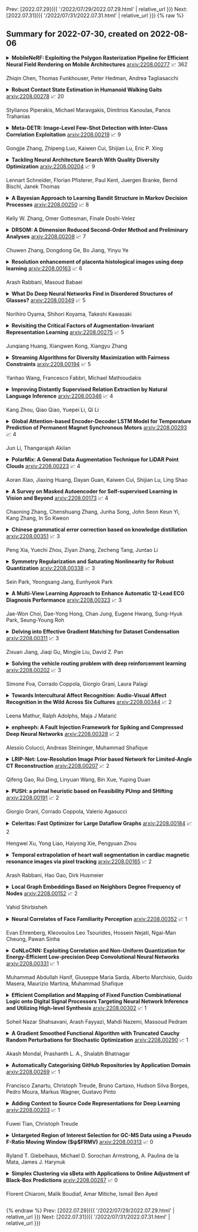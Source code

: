 Prev: [2022.07.29]({{ '/2022/07/29/2022.07.29.html' | relative_url }})  Next: [2022.07.31]({{ '/2022/07/31/2022.07.31.html' | relative_url }})
{% raw %}
## Summary for 2022-07-30, created on 2022-08-06


<details><summary><b>MobileNeRF: Exploiting the Polygon Rasterization Pipeline for Efficient Neural Field Rendering on Mobile Architectures</b>
<a href="https://arxiv.org/abs/2208.00277">arxiv:2208.00277</a>
&#x1F4C8; 362 <br>
<p>Zhiqin Chen, Thomas Funkhouser, Peter Hedman, Andrea Tagliasacchi</p></summary>
<p>

**Abstract:** Neural Radiance Fields (NeRFs) have demonstrated amazing ability to synthesize images of 3D scenes from novel views. However, they rely upon specialized volumetric rendering algorithms based on ray marching that are mismatched to the capabilities of widely deployed graphics hardware. This paper introduces a new NeRF representation based on textured polygons that can synthesize novel images efficiently with standard rendering pipelines. The NeRF is represented as a set of polygons with textures representing binary opacities and feature vectors. Traditional rendering of the polygons with a z-buffer yields an image with features at every pixel, which are interpreted by a small, view-dependent MLP running in a fragment shader to produce a final pixel color. This approach enables NeRFs to be rendered with the traditional polygon rasterization pipeline, which provides massive pixel-level parallelism, achieving interactive frame rates on a wide range of compute platforms, including mobile phones.

</p>
</details>

<details><summary><b>Robust Contact State Estimation in Humanoid Walking Gaits</b>
<a href="https://arxiv.org/abs/2208.00278">arxiv:2208.00278</a>
&#x1F4C8; 20 <br>
<p>Stylianos Piperakis, Michael Maravgakis, Dimitrios Kanoulas, Panos Trahanias</p></summary>
<p>

**Abstract:** In this article, we propose a deep learning framework that provides a unified approach to the problem of leg contact detection in humanoid robot walking gaits. Our formulation accomplishes to accurately and robustly estimate the contact state probability for each leg (i.e., stable or slip/no contact). The proposed framework employs solely proprioceptive sensing and although it relies on simulated ground-truth contact data for the classification process, we demonstrate that it generalizes across varying friction surfaces and different legged robotic platforms and, at the same time, is readily transferred from simulation to practice. The framework is quantitatively and qualitatively assessed in simulation via the use of ground-truth contact data and is contrasted against state of-the-art methods with an ATLAS, a NAO, and a TALOS humanoid robot. Furthermore, its efficacy is demonstrated in base estimation with a real TALOS humanoid. To reinforce further research endeavors, our implementation is offered as an open-source ROS/Python package, coined Legged Contact Detection (LCD).

</p>
</details>

<details><summary><b>Meta-DETR: Image-Level Few-Shot Detection with Inter-Class Correlation Exploitation</b>
<a href="https://arxiv.org/abs/2208.00219">arxiv:2208.00219</a>
&#x1F4C8; 9 <br>
<p>Gongjie Zhang, Zhipeng Luo, Kaiwen Cui, Shijian Lu, Eric P. Xing</p></summary>
<p>

**Abstract:** Few-shot object detection has been extensively investigated by incorporating meta-learning into region-based detection frameworks. Despite its success, the said paradigm is still constrained by several factors, such as (i) low-quality region proposals for novel classes and (ii) negligence of the inter-class correlation among different classes. Such limitations hinder the generalization of base-class knowledge for the detection of novel-class objects. In this work, we design Meta-DETR, which (i) is the first image-level few-shot detector, and (ii) introduces a novel inter-class correlational meta-learning strategy to capture and leverage the correlation among different classes for robust and accurate few-shot object detection. Meta-DETR works entirely at image level without any region proposals, which circumvents the constraint of inaccurate proposals in prevalent few-shot detection frameworks. In addition, the introduced correlational meta-learning enables Meta-DETR to simultaneously attend to multiple support classes within a single feedforward, which allows to capture the inter-class correlation among different classes, thus significantly reducing the misclassification over similar classes and enhancing knowledge generalization to novel classes. Experiments over multiple few-shot object detection benchmarks show that the proposed Meta-DETR outperforms state-of-the-art methods by large margins. The implementation codes are available at https://github.com/ZhangGongjie/Meta-DETR.

</p>
</details>

<details><summary><b>Tackling Neural Architecture Search With Quality Diversity Optimization</b>
<a href="https://arxiv.org/abs/2208.00204">arxiv:2208.00204</a>
&#x1F4C8; 9 <br>
<p>Lennart Schneider, Florian Pfisterer, Paul Kent, Juergen Branke, Bernd Bischl, Janek Thomas</p></summary>
<p>

**Abstract:** Neural architecture search (NAS) has been studied extensively and has grown to become a research field with substantial impact. While classical single-objective NAS searches for the architecture with the best performance, multi-objective NAS considers multiple objectives that should be optimized simultaneously, e.g., minimizing resource usage along the validation error. Although considerable progress has been made in the field of multi-objective NAS, we argue that there is some discrepancy between the actual optimization problem of practical interest and the optimization problem that multi-objective NAS tries to solve. We resolve this discrepancy by formulating the multi-objective NAS problem as a quality diversity optimization (QDO) problem and introduce three quality diversity NAS optimizers (two of them belonging to the group of multifidelity optimizers), which search for high-performing yet diverse architectures that are optimal for application-specific niches, e.g., hardware constraints. By comparing these optimizers to their multi-objective counterparts, we demonstrate that quality diversity NAS in general outperforms multi-objective NAS with respect to quality of solutions and efficiency. We further show how applications and future NAS research can thrive on QDO.

</p>
</details>

<details><summary><b>A Bayesian Approach to Learning Bandit Structure in Markov Decision Processes</b>
<a href="https://arxiv.org/abs/2208.00250">arxiv:2208.00250</a>
&#x1F4C8; 8 <br>
<p>Kelly W. Zhang, Omer Gottesman, Finale Doshi-Velez</p></summary>
<p>

**Abstract:** In the reinforcement learning literature, there are many algorithms developed for either Contextual Bandit (CB) or Markov Decision Processes (MDP) environments. However, when deploying reinforcement learning algorithms in the real world, even with domain expertise, it is often difficult to know whether it is appropriate to treat a sequential decision making problem as a CB or an MDP. In other words, do actions affect future states, or only the immediate rewards? Making the wrong assumption regarding the nature of the environment can lead to inefficient learning, or even prevent the algorithm from ever learning an optimal policy, even with infinite data. In this work we develop an online algorithm that uses a Bayesian hypothesis testing approach to learn the nature of the environment. Our algorithm allows practitioners to incorporate prior knowledge about whether the environment is that of a CB or an MDP, and effectively interpolate between classical CB and MDP-based algorithms to mitigate against the effects of misspecifying the environment. We perform simulations and demonstrate that in CB settings our algorithm achieves lower regret than MDP-based algorithms, while in non-bandit MDP settings our algorithm is able to learn the optimal policy, often achieving comparable regret to MDP-based algorithms.

</p>
</details>

<details><summary><b>DRSOM: A Dimension Reduced Second-Order Method and Preliminary Analyses</b>
<a href="https://arxiv.org/abs/2208.00208">arxiv:2208.00208</a>
&#x1F4C8; 7 <br>
<p>Chuwen Zhang, Dongdong Ge, Bo Jiang, Yinyu Ye</p></summary>
<p>

**Abstract:** We introduce a Dimension-Reduced Second-Order Method (DRSOM) for convex and nonconvex unconstrained optimization. Under a trust-region-like framework our method preserves the convergence of the second-order method while using only Hessian-vector products in two directions. Moreover, the computational overhead remains comparable to the first-order such as the gradient descent method. We show that the method has a complexity of $O(ε^{-3/2})$ to satisfy the first-order and second-order conditions in the subspace. The applicability and performance of DRSOM are exhibited by various computational experiments in logistic regression, $L_2-L_p$ minimization, sensor network localization, and neural network training. For neural networks, our preliminary implementation seems to gain computational advantages in terms of training accuracy and iteration complexity over state-of-the-art first-order methods including SGD and ADAM.

</p>
</details>

<details><summary><b>Resolution enhancement of placenta histological images using deep learning</b>
<a href="https://arxiv.org/abs/2208.00163">arxiv:2208.00163</a>
&#x1F4C8; 6 <br>
<p>Arash Rabbani, Masoud Babaei</p></summary>
<p>

**Abstract:** In this study, a method has been developed to improve the resolution of histological human placenta images. For this purpose, a paired series of high- and low-resolution images have been collected to train a deep neural network model that can predict image residuals required to improve the resolution of the input images. A modified version of the U-net neural network model has been tailored to find the relationship between the low resolution and residual images. After training for 900 epochs on an augmented dataset of 1000 images, the relative mean squared error of 0.003 is achieved for the prediction of 320 test images. The proposed method has not only improved the contrast of the low-resolution images at the edges of cells but added critical details and textures that mimic high-resolution images of placenta villous space.

</p>
</details>

<details><summary><b>What Do Deep Neural Networks Find in Disordered Structures of Glasses?</b>
<a href="https://arxiv.org/abs/2208.00349">arxiv:2208.00349</a>
&#x1F4C8; 5 <br>
<p>Norihiro Oyama, Shihori Koyama, Takeshi Kawasaki</p></summary>
<p>

**Abstract:** Glass transitions are widely observed in a range of types of soft matter systems. However, the physical mechanism of these transitions remains unknown, despite years of ambitious research. In particular, an important unanswered question is whether the glass transition is accompanied by a divergence of the correlation lengths of the characteristic static structures. Recently, a method that can predict long-time dynamics from purely static information with high accuracy was proposed; however, even this method is not universal and does not work well for the Kob--Andersen system, which is a typical model of glass-forming liquids. In this study, we developed a method to extract the characteristic structures of glasses using machine learning or, specifically, a convolutional neural network. In particular, we extracted the characteristic structures by quantifying the grounds for the decisions made by the network. We considered two qualitatively different glass-forming binary systems and, through comparisons with several established structural indicators, we demonstrate that our system can identify characteristic structures that depend on the details of the systems. Surprisingly, the extracted structures were strongly correlated with the nonequilibrium aging dynamics on thermal fluctuation.

</p>
</details>

<details><summary><b>Revisiting the Critical Factors of Augmentation-Invariant Representation Learning</b>
<a href="https://arxiv.org/abs/2208.00275">arxiv:2208.00275</a>
&#x1F4C8; 5 <br>
<p>Junqiang Huang, Xiangwen Kong, Xiangyu Zhang</p></summary>
<p>

**Abstract:** We focus on better understanding the critical factors of augmentation-invariant representation learning. We revisit MoCo v2 and BYOL and try to prove the authenticity of the following assumption: different frameworks bring about representations of different characteristics even with the same pretext task. We establish the first benchmark for fair comparisons between MoCo v2 and BYOL, and observe: (i) sophisticated model configurations enable better adaptation to pre-training dataset; (ii) mismatched optimization strategies of pre-training and fine-tuning hinder model from achieving competitive transfer performances. Given the fair benchmark, we make further investigation and find asymmetry of network structure endows contrastive frameworks to work well under the linear evaluation protocol, while may hurt the transfer performances on long-tailed classification tasks. Moreover, negative samples do not make models more sensible to the choice of data augmentations, nor does the asymmetric network structure. We believe our findings provide useful information for future work.

</p>
</details>

<details><summary><b>Streaming Algorithms for Diversity Maximization with Fairness Constraints</b>
<a href="https://arxiv.org/abs/2208.00194">arxiv:2208.00194</a>
&#x1F4C8; 5 <br>
<p>Yanhao Wang, Francesco Fabbri, Michael Mathioudakis</p></summary>
<p>

**Abstract:** Diversity maximization is a fundamental problem with wide applications in data summarization, web search, and recommender systems. Given a set $X$ of $n$ elements, it asks to select a subset $S$ of $k \ll n$ elements with maximum \emph{diversity}, as quantified by the dissimilarities among the elements in $S$. In this paper, we focus on the diversity maximization problem with fairness constraints in the streaming setting. Specifically, we consider the max-min diversity objective, which selects a subset $S$ that maximizes the minimum distance (dissimilarity) between any pair of distinct elements within it. Assuming that the set $X$ is partitioned into $m$ disjoint groups by some sensitive attribute, e.g., sex or race, ensuring \emph{fairness} requires that the selected subset $S$ contains $k_i$ elements from each group $i \in [1,m]$. A streaming algorithm should process $X$ sequentially in one pass and return a subset with maximum \emph{diversity} while guaranteeing the fairness constraint. Although diversity maximization has been extensively studied, the only known algorithms that can work with the max-min diversity objective and fairness constraints are very inefficient for data streams. Since diversity maximization is NP-hard in general, we propose two approximation algorithms for fair diversity maximization in data streams, the first of which is $\frac{1-\varepsilon}{4}$-approximate and specific for $m=2$, where $\varepsilon \in (0,1)$, and the second of which achieves a $\frac{1-\varepsilon}{3m+2}$-approximation for an arbitrary $m$. Experimental results on real-world and synthetic datasets show that both algorithms provide solutions of comparable quality to the state-of-the-art algorithms while running several orders of magnitude faster in the streaming setting.

</p>
</details>

<details><summary><b>Improving Distantly Supervised Relation Extraction by Natural Language Inference</b>
<a href="https://arxiv.org/abs/2208.00346">arxiv:2208.00346</a>
&#x1F4C8; 4 <br>
<p>Kang Zhou, Qiao Qiao, Yuepei Li, Qi Li</p></summary>
<p>

**Abstract:** To reduce human annotations for relation extraction (RE) tasks, distantly supervised approaches have been proposed, while struggling with low performance. In this work, we propose a novel DSRE-NLI framework, which considers both distant supervision from existing knowledge bases and indirect supervision from pretrained language models for other tasks. DSRE-NLI energizes an off-the-shelf natural language inference (NLI) engine with a semi-automatic relation verbalization (SARV) mechanism to provide indirect supervision and further consolidates the distant annotations to benefit multi-classification RE models. The NLI-based indirect supervision acquires only one relation verbalization template from humans as a semantically general template for each relationship, and then the template set is enriched by high-quality textual patterns automatically mined from the distantly annotated corpus. With two simple and effective data consolidation strategies, the quality of training data is substantially improved. Extensive experiments demonstrate that the proposed framework significantly improves the SOTA performance (up to 7.73\% of F1) on distantly supervised RE benchmark datasets.

</p>
</details>

<details><summary><b>Global Attention-based Encoder-Decoder LSTM Model for Temperature Prediction of Permanent Magnet Synchronous Motors</b>
<a href="https://arxiv.org/abs/2208.00293">arxiv:2208.00293</a>
&#x1F4C8; 4 <br>
<p>Jun Li, Thangarajah Akilan</p></summary>
<p>

**Abstract:** Temperature monitoring is critical for electrical motors to determine if device protection measures should be executed. However, the complexity of the internal structure of Permanent Magnet Synchronous Motors (PMSM) makes the direct temperature measurement of the internal components difficult. This work pragmatically develops three deep learning models to estimate the PMSMs' internal temperature based on readily measurable external quantities. The proposed supervised learning models exploit Long Short-Term Memory (LSTM) modules, bidirectional LSTM, and attention mechanism to form encoder-decoder structures to predict simultaneously the temperatures of the stator winding, tooth, yoke, and permanent magnet. Experiments were conducted in an exhaustive manner on a benchmark dataset to verify the proposed models' performances. The comparative analysis shows that the proposed global attention-based encoder-decoder (EnDec) model provides a competitive overall performance of 1.72 Mean Squared Error (MSE) and 5.34 Mean Absolute Error (MAE).

</p>
</details>

<details><summary><b>PolarMix: A General Data Augmentation Technique for LiDAR Point Clouds</b>
<a href="https://arxiv.org/abs/2208.00223">arxiv:2208.00223</a>
&#x1F4C8; 4 <br>
<p>Aoran Xiao, Jiaxing Huang, Dayan Guan, Kaiwen Cui, Shijian Lu, Ling Shao</p></summary>
<p>

**Abstract:** LiDAR point clouds, which are usually scanned by rotating LiDAR sensors continuously, capture precise geometry of the surrounding environment and are crucial to many autonomous detection and navigation tasks. Though many 3D deep architectures have been developed, efficient collection and annotation of large amounts of point clouds remain one major challenge in the analytic and understanding of point cloud data. This paper presents PolarMix, a point cloud augmentation technique that is simple and generic but can mitigate the data constraint effectively across different perception tasks and scenarios. PolarMix enriches point cloud distributions and preserves point cloud fidelity via two cross-scan augmentation strategies that cut, edit, and mix point clouds along the scanning direction. The first is scene-level swapping which exchanges point cloud sectors of two LiDAR scans that are cut along the azimuth axis. The second is instance-level rotation and paste which crops point instances from one LiDAR scan, rotates them by multiple angles (to create multiple copies), and paste the rotated point instances into other scans. Extensive experiments show that PolarMix achieves superior performance consistently across different perception tasks and scenarios. In addition, it can work as plug-and-play for various 3D deep architectures and also performs well for unsupervised domain adaptation.

</p>
</details>

<details><summary><b>A Survey on Masked Autoencoder for Self-supervised Learning in Vision and Beyond</b>
<a href="https://arxiv.org/abs/2208.00173">arxiv:2208.00173</a>
&#x1F4C8; 4 <br>
<p>Chaoning Zhang, Chenshuang Zhang, Junha Song, John Seon Keun Yi, Kang Zhang, In So Kweon</p></summary>
<p>

**Abstract:** Masked autoencoders are scalable vision learners, as the title of MAE \cite{he2022masked}, which suggests that self-supervised learning (SSL) in vision might undertake a similar trajectory as in NLP. Specifically, generative pretext tasks with the masked prediction (e.g., BERT) have become a de facto standard SSL practice in NLP. By contrast, early attempts at generative methods in vision have been buried by their discriminative counterparts (like contrastive learning); however, the success of mask image modeling has revived the masking autoencoder (often termed denoising autoencoder in the past). As a milestone to bridge the gap with BERT in NLP, masked autoencoder has attracted unprecedented attention for SSL in vision and beyond. This work conducts a comprehensive survey of masked autoencoders to shed insight on a promising direction of SSL. As the first to review SSL with masked autoencoders, this work focuses on its application in vision by discussing its historical developments, recent progress, and implications for diverse applications.

</p>
</details>

<details><summary><b>Chinese grammatical error correction based on knowledge distillation</b>
<a href="https://arxiv.org/abs/2208.00351">arxiv:2208.00351</a>
&#x1F4C8; 3 <br>
<p>Peng Xia, Yuechi Zhou, Ziyan Zhang, Zecheng Tang, Juntao Li</p></summary>
<p>

**Abstract:** In view of the poor robustness of existing Chinese grammatical error correction models on attack test sets and large model parameters, this paper uses the method of knowledge distillation to compress model parameters and improve the anti-attack ability of the model. In terms of data, the attack test set is constructed by integrating the disturbance into the standard evaluation data set, and the model robustness is evaluated by the attack test set. The experimental results show that the distilled small model can ensure the performance and improve the training speed under the condition of reducing the number of model parameters, and achieve the optimal effect on the attack test set, and the robustness is significantly improved.

</p>
</details>

<details><summary><b>Symmetry Regularization and Saturating Nonlinearity for Robust Quantization</b>
<a href="https://arxiv.org/abs/2208.00338">arxiv:2208.00338</a>
&#x1F4C8; 3 <br>
<p>Sein Park, Yeongsang Jang, Eunhyeok Park</p></summary>
<p>

**Abstract:** Robust quantization improves the tolerance of networks for various implementations, allowing reliable output in different bit-widths or fragmented low-precision arithmetic. In this work, we perform extensive analyses to identify the sources of quantization error and present three insights to robustify a network against quantization: reduction of error propagation, range clamping for error minimization, and inherited robustness against quantization. Based on these insights, we propose two novel methods called symmetry regularization (SymReg) and saturating nonlinearity (SatNL). Applying the proposed methods during training can enhance the robustness of arbitrary neural networks against quantization on existing post-training quantization (PTQ) and quantization-aware training (QAT) algorithms and enables us to obtain a single weight flexible enough to maintain the output quality under various conditions. We conduct extensive studies on CIFAR and ImageNet datasets and validate the effectiveness of the proposed methods.

</p>
</details>

<details><summary><b>A Multi-View Learning Approach to Enhance Automatic 12-Lead ECG Diagnosis Performance</b>
<a href="https://arxiv.org/abs/2208.00323">arxiv:2208.00323</a>
&#x1F4C8; 3 <br>
<p>Jae-Won Choi, Dae-Yong Hong, Chan Jung, Eugene Hwang, Sung-Hyuk Park, Seung-Young Roh</p></summary>
<p>

**Abstract:** The performances of commonly used electrocardiogram (ECG) diagnosis models have recently improved with the introduction of deep learning (DL). However, the impact of various combinations of multiple DL components and/or the role of data augmentation techniques on the diagnosis have not been sufficiently investigated. This study proposes an ensemble-based multi-view learning approach with an ECG augmentation technique to achieve a higher performance than traditional automatic 12-lead ECG diagnosis methods. The data analysis results show that the proposed model reports an F1 score of 0.840, which outperforms existing state-ofthe-art methods in the literature.

</p>
</details>

<details><summary><b>Delving into Effective Gradient Matching for Dataset Condensation</b>
<a href="https://arxiv.org/abs/2208.00311">arxiv:2208.00311</a>
&#x1F4C8; 3 <br>
<p>Zixuan Jiang, Jiaqi Gu, Mingjie Liu, David Z. Pan</p></summary>
<p>

**Abstract:** As deep learning models and datasets rapidly scale up, network training is extremely time-consuming and resource-costly. Instead of training on the entire dataset, learning with a small synthetic dataset becomes an efficient solution. Extensive research has been explored in the direction of dataset condensation, among which gradient matching achieves state-of-the-art performance. The gradient matching method directly targets the training dynamics by matching the gradient when training on the original and synthetic datasets. However, there are limited deep investigations into the principle and effectiveness of this method. In this work, we delve into the gradient matching method from a comprehensive perspective and answer the critical questions of what, how, and where to match. We propose to match the multi-level gradients to involve both intra-class and inter-class gradient information. We demonstrate that the distance function should focus on the angle, considering the magnitude simultaneously to delay the overfitting. An overfitting-aware adaptive learning step strategy is also proposed to trim unnecessary optimization steps for algorithmic efficiency improvement. Ablation and comparison experiments demonstrate that our proposed methodology shows superior accuracy, efficiency, and generalization compared to prior work.

</p>
</details>

<details><summary><b>Solving the vehicle routing problem with deep reinforcement learning</b>
<a href="https://arxiv.org/abs/2208.00202">arxiv:2208.00202</a>
&#x1F4C8; 3 <br>
<p>Simone Foa, Corrado Coppola, Giorgio Grani, Laura Palagi</p></summary>
<p>

**Abstract:** Recently, the applications of the methodologies of Reinforcement Learning (RL) to NP-Hard Combinatorial optimization problems have become a popular topic. This is essentially due to the nature of the traditional combinatorial algorithms, often based on a trial-and-error process. RL aims at automating this process. At this regard, this paper focuses on the application of RL for the Vehicle Routing Problem (VRP), a famous combinatorial problem that belongs to the class of NP-Hard problems. In this work, first, the problem is modeled as a Markov Decision Process (MDP) and then the PPO method (which belongs to the Actor-Critic class of Reinforcement learning methods) is applied. In a second phase, the neural architecture behind the Actor and Critic has been established, choosing to adopt a neural architecture based on the Convolutional neural networks, both for the Actor and the Critic. This choice resulted in effectively addressing problems of different sizes. Experiments performed on a wide range of instances show that the algorithm has good generalization capabilities and can reach good solutions in a short time. Comparisons between the algorithm proposed and the state-of-the-art solver OR-TOOLS show that the latter still outperforms the Reinforcement learning algorithm. However, there are future research perspectives, that aim to upgrade the current performance of the algorithm proposed.

</p>
</details>

<details><summary><b>Towards Intercultural Affect Recognition: Audio-Visual Affect Recognition in the Wild Across Six Cultures</b>
<a href="https://arxiv.org/abs/2208.00344">arxiv:2208.00344</a>
&#x1F4C8; 2 <br>
<p>Leena Mathur, Ralph Adolphs, Maja J Matarić</p></summary>
<p>

**Abstract:** In our multicultural world, affect-aware AI systems that support humans need the ability to perceive affect across variations in emotion expression patterns across cultures. These models must perform well in cultural contexts on which they have not been trained. A standard assumption in affective computing is that affect recognition models trained and used within the same culture (intracultural) will perform better than models trained on one culture and used on different cultures (intercultural). We test this assumption and present the first systematic study of intercultural affect recognition models using videos of real-world dyadic interactions from six cultures. We develop an attention-based feature selection approach under temporal causal discovery to identify behavioral cues that can be leveraged in intercultural affect recognition models. Across all six cultures, our findings demonstrate that intercultural affect recognition models were as effective or more effective than intracultural models. We identify and contribute useful behavioral features for intercultural affect recognition; facial features from the visual modality were more useful than the audio modality in this study's context. Our paper presents a proof-of-concept and motivation for the future development of intercultural affect recognition systems.

</p>
</details>

<details><summary><b>enpheeph: A Fault Injection Framework for Spiking and Compressed Deep Neural Networks</b>
<a href="https://arxiv.org/abs/2208.00328">arxiv:2208.00328</a>
&#x1F4C8; 2 <br>
<p>Alessio Colucci, Andreas Steininger, Muhammad Shafique</p></summary>
<p>

**Abstract:** Research on Deep Neural Networks (DNNs) has focused on improving performance and accuracy for real-world deployments, leading to new models, such as Spiking Neural Networks (SNNs), and optimization techniques, e.g., quantization and pruning for compressed networks. However, the deployment of these innovative models and optimization techniques introduces possible reliability issues, which is a pillar for DNNs to be widely used in safety-critical applications, e.g., autonomous driving. Moreover, scaling technology nodes have the associated risk of multiple faults happening at the same time, a possibility not addressed in state-of-the-art resiliency analyses.
  Towards better reliability analysis for DNNs, we present enpheeph, a Fault Injection Framework for Spiking and Compressed DNNs. The enpheeph framework enables optimized execution on specialized hardware devices, e.g., GPUs, while providing complete customizability to investigate different fault models, emulating various reliability constraints and use-cases. Hence, the faults can be executed on SNNs as well as compressed networks with minimal-to-none modifications to the underlying code, a feat that is not achievable by other state-of-the-art tools.
  To evaluate our enpheeph framework, we analyze the resiliency of different DNN and SNN models, with different compression techniques. By injecting a random and increasing number of faults, we show that DNNs can show a reduction in accuracy with a fault rate as low as 7 x 10 ^ (-7) faults per parameter, with an accuracy drop higher than 40%. Run-time overhead when executing enpheeph is less than 20% of the baseline execution time when executing 100 000 faults concurrently, at least 10x lower than state-of-the-art frameworks, making enpheeph future-proof for complex fault injection scenarios.
  We release enpheeph at https://github.com/Alexei95/enpheeph.

</p>
</details>

<details><summary><b>LRIP-Net: Low-Resolution Image Prior based Network for Limited-Angle CT Reconstruction</b>
<a href="https://arxiv.org/abs/2208.00207">arxiv:2208.00207</a>
&#x1F4C8; 2 <br>
<p>Qifeng Gao, Rui Ding, Linyuan Wang, Bin Xue, Yuping Duan</p></summary>
<p>

**Abstract:** In the practical applications of computed tomography imaging, the projection data may be acquired within a limited-angle range and corrupted by noises due to the limitation of scanning conditions. The noisy incomplete projection data results in the ill-posedness of the inverse problems. In this work, we theoretically verify that the low-resolution reconstruction problem has better numerical stability than the high-resolution problem. In what follows, a novel low-resolution image prior based CT reconstruction model is proposed to make use of the low-resolution image to improve the reconstruction quality. More specifically, we build up a low-resolution reconstruction problem on the down-sampled projection data, and use the reconstructed low-resolution image as prior knowledge for the original limited-angle CT problem. We solve the constrained minimization problem by the alternating direction method with all subproblems approximated by the convolutional neural networks. Numerical experiments demonstrate that our double-resolution network outperforms both the variational method and popular learning-based reconstruction methods on noisy limited-angle reconstruction problems.

</p>
</details>

<details><summary><b>PUSH: a primal heuristic based on Feasibility PUmp and SHifting</b>
<a href="https://arxiv.org/abs/2208.00191">arxiv:2208.00191</a>
&#x1F4C8; 2 <br>
<p>Giorgio Grani, Corrado Coppola, Valerio Agasucci</p></summary>
<p>

**Abstract:** This work describes PUSH, a primal heuristic combining Feasibility Pump and Shifting. The main idea is to replace the rounding phase of the Feasibility Pump with a suitable adaptation of the Shifting and other rounding heuristics. The algorithm presents different strategies, depending on the nature of the partial rounding obtained. In particular, we distinguish when the partial solution is feasible, infeasible with potential candidates, and infeasible without candidates. We used a threshold to indicate the percentage of variables to round with our algorithm and which other to round to the nearest integer. Most importantly, our algorithm tackles directly equality constraints without duplicating rows. We select the parameters of our algorithm on the 19 instances provided for the Mip Competition 2022. Finally, we compared our approach to other start heuristics, like Simple Rounding, Rounding, Shifting, and Feasibility Pump on the first 800 MIPLIB2017 instances ordered by the number of non-zeros.

</p>
</details>

<details><summary><b>Celeritas: Fast Optimizer for Large Dataflow Graphs</b>
<a href="https://arxiv.org/abs/2208.00184">arxiv:2208.00184</a>
&#x1F4C8; 2 <br>
<p>Hengwei Xu, Yong Liao, Haiyong Xie, Pengyuan Zhou</p></summary>
<p>

**Abstract:** The rapidly enlarging neural network models are becoming increasingly challenging to run on a single device. Hence model parallelism over multiple devices is critical to guarantee the efficiency of training large models. Recent proposals fall short either in long processing time or poor performance. Therefore, we propose Celeritas, a fast framework for optimizing device placement for large models. Celeritas employs a simple but efficient model parallelization strategy in the Standard Evaluation, and generates placement policies through a series of scheduling algorithms. We conduct experiments to deploy and evaluate Celeritas on numerous large models. The results show that Celeritas not only reduces the placement policy generation time by 26.4\% but also improves the model running time by 34.2\% compared to most advanced methods.

</p>
</details>

<details><summary><b>Temporal extrapolation of heart wall segmentation in cardiac magnetic resonance images via pixel tracking</b>
<a href="https://arxiv.org/abs/2208.00165">arxiv:2208.00165</a>
&#x1F4C8; 2 <br>
<p>Arash Rabbani, Hao Gao, Dirk Husmeier</p></summary>
<p>

**Abstract:** In this study, we have tailored a pixel tracking method for temporal extrapolation of the ventricular segmentation masks in cardiac magnetic resonance images. The pixel tracking process starts from the end-diastolic frame of the heart cycle using the available manually segmented images to predict the end-systolic segmentation mask. The superpixels approach is used to divide the raw images into smaller cells and in each time frame, new labels are assigned to the image cells which leads to tracking the movement of the heart wall elements through different frames. The tracked masks at the end of systole are compared with the already available manually segmented masks and dice scores are found to be between 0.81 to 0.84. Considering the fact that the proposed method does not necessarily require a training dataset, it could be an attractive alternative approach to deep learning segmentation methods in scenarios where training data are limited.

</p>
</details>

<details><summary><b>Local Graph Embeddings Based on Neighbors Degree Frequency of Nodes</b>
<a href="https://arxiv.org/abs/2208.00152">arxiv:2208.00152</a>
&#x1F4C8; 2 <br>
<p>Vahid Shirbisheh</p></summary>
<p>

**Abstract:** We propose a local-to-global strategy for graph machine learning and network analysis by defining certain local features and vector representations of nodes and then using them to learn globally defined metrics and properties of the nodes by means of deep neural networks. By extending the notion of the degree of a node via Breath-First Search, a general family of {\bf parametric centrality functions} is defined which are able to reveal the importance of nodes. We introduce the {\bf neighbors degree frequency (NDF)}, as a locally defined embedding of nodes of undirected graphs into euclidean spaces. This gives rise to a vectorized labeling of nodes which encodes the structure of local neighborhoods of nodes and can be used for graph isomorphism testing. We add flexibility to our construction so that it can handle dynamic graphs as well. Afterwards, the Breadth-First Search is used to extend NDF vector representations into two different matrix representations of nodes which contain higher order information about the neighborhoods of nodes. Our matrix representations of nodes provide us with a new way of visualizing the shape of the neighborhood of a node. Furthermore, we use these matrix representations to obtain feature vectors, which are suitable for typical deep learning algorithms. To demonstrate these node embeddings actually contain some information about the nodes, in a series of examples, we show that PageRank and closeness centrality can be learned by applying deep learning to these local features. Our constructions are flexible enough to handle evolving graphs. Finally, we explain how to adapt our constructions for directed graphs.

</p>
</details>

<details><summary><b>Neural Correlates of Face Familiarity Perception</b>
<a href="https://arxiv.org/abs/2208.00352">arxiv:2208.00352</a>
&#x1F4C8; 1 <br>
<p>Evan Ehrenberg, Kleovoulos Leo Tsourides, Hossein Nejati, Ngai-Man Cheung, Pawan Sinha</p></summary>
<p>

**Abstract:** In the domain of face recognition, there exists a puzzling timing discrepancy between results from macaque neurophysiology on the one hand and human electrophysiology on the other. Single unit recordings in macaques have demonstrated face identity specific responses in extra-striate visual cortex within 100 milliseconds of stimulus onset. In EEG and MEG experiments with humans, however, a consistent distinction between neural activity corresponding to unfamiliar and familiar faces has been reported to emerge around 250 ms. This points to the possibility that there may be a hitherto undiscovered early correlate of face familiarity perception in human electrophysiological traces. We report here a successful search for such a correlate in dense MEG recordings using pattern classification techniques. Our analyses reveal markers of face familiarity as early as 85 ms after stimulus onset. Low-level attributes of the images, such as luminance and color distributions, are unable to account for this early emerging response difference. These results help reconcile human and macaque data, and provide clues regarding neural mechanisms underlying familiar face perception.

</p>
</details>

<details><summary><b>CoNLoCNN: Exploiting Correlation and Non-Uniform Quantization for Energy-Efficient Low-precision Deep Convolutional Neural Networks</b>
<a href="https://arxiv.org/abs/2208.00331">arxiv:2208.00331</a>
&#x1F4C8; 1 <br>
<p>Muhammad Abdullah Hanif, Giuseppe Maria Sarda, Alberto Marchisio, Guido Masera, Maurizio Martina, Muhammad Shafique</p></summary>
<p>

**Abstract:** In today's era of smart cyber-physical systems, Deep Neural Networks (DNNs) have become ubiquitous due to their state-of-the-art performance in complex real-world applications. The high computational complexity of these networks, which translates to increased energy consumption, is the foremost obstacle towards deploying large DNNs in resource-constrained systems. Fixed-Point (FP) implementations achieved through post-training quantization are commonly used to curtail the energy consumption of these networks. However, the uniform quantization intervals in FP restrict the bit-width of data structures to large values due to the need to represent most of the numbers with sufficient resolution and avoid high quantization errors. In this paper, we leverage the key insight that (in most of the scenarios) DNN weights and activations are mostly concentrated near zero and only a few of them have large magnitudes. We propose CoNLoCNN, a framework to enable energy-efficient low-precision deep convolutional neural network inference by exploiting: (1) non-uniform quantization of weights enabling simplification of complex multiplication operations; and (2) correlation between activation values enabling partial compensation of quantization errors at low cost without any run-time overheads. To significantly benefit from non-uniform quantization, we also propose a novel data representation format, Encoded Low-Precision Binary Signed Digit, to compress the bit-width of weights while ensuring direct use of the encoded weight for processing using a novel multiply-and-accumulate (MAC) unit design.

</p>
</details>

<details><summary><b>Efficient Compilation and Mapping of Fixed Function Combinational Logic onto Digital Signal Processors Targeting Neural Network Inference and Utilizing High-level Synthesis</b>
<a href="https://arxiv.org/abs/2208.00302">arxiv:2208.00302</a>
&#x1F4C8; 1 <br>
<p>Soheil Nazar Shahsavani, Arash Fayyazi, Mahdi Nazemi, Massoud Pedram</p></summary>
<p>

**Abstract:** Recent efforts for improving the performance of neural network (NN) accelerators that meet today's application requirements have given rise to a new trend of logic-based NN inference relying on fixed function combinational logic. Mapping such large Boolean functions with many input variables and product terms to digital signal processors (DSPs) on Field-programmable gate arrays (FPGAs) needs a novel framework considering the structure and the reconfigurability of DSP blocks during this process. The proposed methodology in this paper maps the fixed function combinational logic blocks to a set of Boolean functions where Boolean operations corresponding to each function are mapped to DSP devices rather than look-up tables (LUTs) on the FPGAs to take advantage of the high performance, low latency, and parallelism of DSP blocks. %
This paper also presents an innovative design and optimization methodology for compilation and mapping of NNs, utilizing fixed function combinational logic to DSPs on FPGAs employing high-level synthesis flow. %
Our experimental evaluations across several \REVone{datasets} and selected NNs demonstrate the comparable performance of our framework in terms of the inference latency and output accuracy compared to prior art FPGA-based NN accelerators employing DSPs.

</p>
</details>

<details><summary><b>A Gradient Smoothed Functional Algorithm with Truncated Cauchy Random Perturbations for Stochastic Optimization</b>
<a href="https://arxiv.org/abs/2208.00290">arxiv:2208.00290</a>
&#x1F4C8; 1 <br>
<p>Akash Mondal, Prashanth L. A., Shalabh Bhatnagar</p></summary>
<p>

**Abstract:** In this paper, we present a stochastic gradient algorithm for minimizing a smooth objective function that is an expectation over noisy cost samples and only the latter are observed for any given parameter. Our algorithm employs a gradient estimation scheme with random perturbations, which are formed using the truncated Cauchy distribution from the unit sphere. We analyze the bias and variance of the proposed gradient estimator. Our algorithm is found to be particularly useful in the case when the objective function is non-convex, and the parameter dimension is high. From an asymptotic convergence analysis, we establish that our algorithm converges almost surely to the set of stationary points of the objective function and obtain the asymptotic convergence rate. We also show that our algorithm avoids unstable equilibria, implying convergence to local minima. Further, we perform a non-asymptotic convergence analysis of our algorithm. In particular, we establish here a non-asymptotic bound for finding an $ε$-stationary point of the non-convex objective function. Finally, we demonstrate numerically through simulations that the performance of our algorithm outperforms GSF, SPSA and RDSA by a significant margin over a few non-convex settings and further validate its performance over convex (noisy) objectives.

</p>
</details>

<details><summary><b>Automatically Categorising GitHub Repositories by Application Domain</b>
<a href="https://arxiv.org/abs/2208.00269">arxiv:2208.00269</a>
&#x1F4C8; 1 <br>
<p>Francisco Zanartu, Christoph Treude, Bruno Cartaxo, Hudson Silva Borges, Pedro Moura, Markus Wagner, Gustavo Pinto</p></summary>
<p>

**Abstract:** GitHub is the largest host of open source software on the Internet. This large, freely accessible database has attracted the attention of practitioners and researchers alike. But as GitHub's growth continues, it is becoming increasingly hard to navigate the plethora of repositories which span a wide range of domains. Past work has shown that taking the application domain into account is crucial for tasks such as predicting the popularity of a repository and reasoning about project quality. In this work, we build on a previously annotated dataset of 5,000 GitHub repositories to design an automated classifier for categorising repositories by their application domain. The classifier uses state-of-the-art natural language processing techniques and machine learning to learn from multiple data sources and catalogue repositories according to five application domains. We contribute with (1) an automated classifier that can assign popular repositories to each application domain with at least 70% precision, (2) an investigation of the approach's performance on less popular repositories, and (3) a practical application of this approach to answer how the adoption of software engineering practices differs across application domains. Our work aims to help the GitHub community identify repositories of interest and opens promising avenues for future work investigating differences between repositories from different application domains.

</p>
</details>

<details><summary><b>Adding Context to Source Code Representations for Deep Learning</b>
<a href="https://arxiv.org/abs/2208.00203">arxiv:2208.00203</a>
&#x1F4C8; 1 <br>
<p>Fuwei Tian, Christoph Treude</p></summary>
<p>

**Abstract:** Deep learning models have been successfully applied to a variety of software engineering tasks, such as code classification, summarisation, and bug and vulnerability detection. In order to apply deep learning to these tasks, source code needs to be represented in a format that is suitable for input into the deep learning model. Most approaches to representing source code, such as tokens, abstract syntax trees (ASTs), data flow graphs (DFGs), and control flow graphs (CFGs) only focus on the code itself and do not take into account additional context that could be useful for deep learning models. In this paper, we argue that it is beneficial for deep learning models to have access to additional contextual information about the code being analysed. We present preliminary evidence that encoding context from the call hierarchy along with information from the code itself can improve the performance of a state-of-the-art deep learning model for two software engineering tasks. We outline our research agenda for adding further contextual information to source code representations for deep learning.

</p>
</details>

<details><summary><b>Untargeted Region of Interest Selection for GC-MS Data using a Pseudo F-Ratio Moving Window ($ψ$FRMV)</b>
<a href="https://arxiv.org/abs/2208.00313">arxiv:2208.00313</a>
&#x1F4C8; 0 <br>
<p>Ryland T. Giebelhaus, Michael D. Sorochan Armstrong, A. Paulina de la Mata, James J. Harynuk</p></summary>
<p>

**Abstract:** There are many challenges associated with analysing gas chromatography - mass spectrometry (GC-MS) data. Many of these challenges stem from the fact that electron ionisation can make it difficult to recover molecular information due to the high degree of fragmentation with concomitant loss of molecular ion signal. With GC-MS data there are often many common fragment ions shared among closely-eluting peaks, necessitating sophisticated methods for analysis. Some of these methods are fully automated, but make some assumptions about the data which can introduce artifacts during the analysis. Chemometric methods such as Multivariate Curve Resolution, or Parallel Factor Analysis are particularly attractive, since they are flexible and make relatively few assumptions about the data - ideally resulting in fewer artifacts. These methods do require expert user intervention to determine the most relevant regions of interest and an appropriate number of components, $k$, for each region. Automated region of interest selection is needed to permit automated batch processing of chromatographic data with advanced signal deconvolution. Here, we propose a new method for automated, untargeted region of interest selection that accounts for the multivariate information present in GC-MS data to select regions of interest based on the ratio of the squared first, and second singular values from the Singular Value Decomposition of a window that moves across the chromatogram. Assuming that the first singular value accounts largely for signal, and that the second singular value accounts largely for noise, it is possible to interpret the relationship between these two values as a probabilistic distribution of Fisher Ratios. The sensitivity of the algorithm was tested by investigating the concentration at which the algorithm can no longer pick out chromatographic regions known to contain signal.

</p>
</details>

<details><summary><b>Simplex Clustering via sBeta with Applications to Online Adjustment of Black-Box Predictions</b>
<a href="https://arxiv.org/abs/2208.00287">arxiv:2208.00287</a>
&#x1F4C8; 0 <br>
<p>Florent Chiaroni, Malik Boudiaf, Amar Mitiche, Ismail Ben Ayed</p></summary>
<p>

**Abstract:** We explore clustering the softmax predictions of deep neural networks and introduce a novel probabilistic clustering method, referred to as k-sBetas. In the general context of clustering distributions, the existing methods focused on exploring distortion measures tailored to simplex data, such as the KL divergence, as alternatives to the standard Euclidean distance. We provide a general perspective of clustering distributions, which emphasizes that the statistical models underlying distortion-based methods may not be descriptive enough. Instead, we optimize a mixed-variable objective measuring the conformity of data within each cluster to the introduced sBeta density function, whose parameters are constrained and estimated jointly with binary assignment variables. Our versatile formulation approximates a variety of parametric densities for modeling cluster data, and enables to control the cluster-balance bias. This yields highly competitive performances for efficient unsupervised adjustment of black-box predictions in a variety of scenarios, including one-shot classification and unsupervised domain adaptation in real-time for road segmentation. Implementation is available at https://github.com/fchiaroni/Clustering_Softmax_Predictions.

</p>
</details>


{% endraw %}
Prev: [2022.07.29]({{ '/2022/07/29/2022.07.29.html' | relative_url }})  Next: [2022.07.31]({{ '/2022/07/31/2022.07.31.html' | relative_url }})